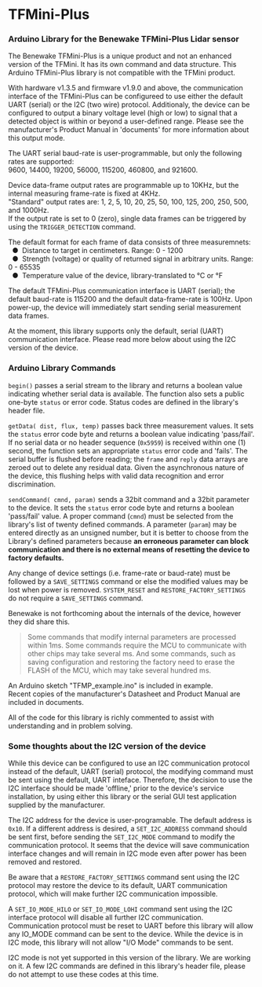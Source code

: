 # TFMini-Plus
### Arduino Library for the Benewake TFMini-Plus Lidar sensor

The Benewake TFMini-Plus is a unique product and not an enhanced version of the TFMini. It has its own command and data structure.  This Arduino TFMini-Plus library is not compatible with the TFMini product.

With hardware v1.3.5 and firmware v1.9.0 and above, the communication interface of the TFMini-Plus can be configureed to use either the default UART (serial) or the I2C (two wire) protocol.  Additionaly, the device can be configured to output a binary voltage level (high or low) to signal that a detected object is within or beyond a user-defined range.  Please see the manufacturer's Product Manual in 'documents' for more information about this output mode.

The UART serial baud-rate is user-programmable, but only the following rates are supported:
</br>9600, 14400, 19200, 56000, 115200, 460800, and 921600.<br>

Device data-frame output rates are programmable up to 10KHz, but the internal measuring frame-rate is fixed at 4KHz.
<br />"Standard" output rates are: 1, 2, 5, 10, 20, 25, 50, 100, 125, 200, 250, 500, and 1000Hz.
<br />If the output rate is set to 0 (zero), single data frames can be triggered by using the `TRIGGER_DETECTION` command.

The default format for each frame of data consists of three measuremnets:
<br />&nbsp;&nbsp;&#9679;&nbsp;  Distance to target in centimeters. Range: 0 - 1200
<br />&nbsp;&nbsp;&#9679;&nbsp;  Strength (voltage) or quality of returned signal in arbitrary units. Range: 0 - 65535
<br />&nbsp;&nbsp;&#9679;&nbsp;  Temperature value of the device, library-translated to °C or °F

The default TFMini-Plus communication interface is UART (serial); the default baud-rate is 115200 and the default data-frame-rate is 100Hz.  Upon power-up, the device will immediately start sending serial measurement data frames.

At the moment, this library supports only the default, serial (UART) communication interface.  Please read more below about using the I2C version of the device.

### Arduino Library Commands
`begin()` passes a serial stream to the library and returns a boolean value indicating whether serial data is available. The function also sets a public one-byte `status` or error code.  Status codes are defined in the library's header file.

`getData( dist, flux, temp)` passes back three measurement values.  It sets the `status` error code byte and returns a boolean value indicating 'pass/fail'.  If no serial data or no header sequence (`0x5959`) is received within one (1) second, the function sets an appropriate `status` error code and 'fails'.  The serial buffer is flushed before reading; the `frame` and `reply` data arrays are zeroed out to delete any residual data.  Given the asynchronous nature of the device, this flushing helps with valid data recognition and error discrimination.

`sendCommand( cmnd, param)` sends a 32bit command and a 32bit parameter to the device. It sets the `status` error code byte and returns a boolean 'pass/fail' value.  A proper command (`cmnd`) must be selected from the library's list of twenty defined commands.  A parameter (`param`) may be entered directly as an unsigned number, but it is better to choose from the Library's defined parameters because **an erroneous parameter can block communication and there is no external means of resetting the device to factory defaults.**

Any change of device settings (i.e. frame-rate or baud-rate) must be followed by a `SAVE_SETTINGS` command or else the modified values may be lost when power is removed.  `SYSTEM_RESET` and `RESTORE_FACTORY_SETTINGS` do not require a `SAVE_SETTINGS` command.

Benewake is not forthcoming about the internals of the device, however they did share this.
>Some commands that modify internal parameters are processed within 1ms. Some commands require the MCU to communicate with other chips may take several ms. And some commands, such as saving configuration and restoring the factory need to erase the FLASH of the MCU, which may take several hundred ms.

An Arduino sketch "TFMP_example.ino" is included in example.
<br>Recent copies of the manufacturer's Datasheet and Product Manual are included in documents.

All of the code for this library is richly commented to assist with understanding and in problem solving.

### Some thoughts about the I2C version of the device
While this device can be configured to use an I2C communication protocol instead of the default, UART (serial) protocol, the modifying command must be sent using the default, UART inteface.  Therefore, the decision to use the I2C interface should be made 'offline,' prior to the device's service installation, by using either this library or the serial GUI test application supplied by the manufacturer.

The I2C address for the device is user-programable.  The default address is `0x10`.  If a different address is desired, a `SET_I2C_ADDRESS` command should be sent first, before sending the `SET_I2C_MODE` command to modify the communication protocol.  It seems that the device will save communication interface changes and will remain in I2C mode even after power has been removed and restored.

Be aware that a `RESTORE_FACTORY_SETTINGS` command sent using the I2C protocol may restore the device to its default, UART communication protocol, which will make further I2C communication impossible.

A `SET_IO_MODE_HILO` or `SET_IO_MODE_LOHI` command sent using the I2C interface protocol will disable all further I2C communication.  Communication protocol must be reset to UART before this library will allow any IO_MODE command can be sent to the device.  While the device is in I2C mode, this library will not allow "I/O Mode" commands to be sent.

I2C mode is not yet supported in this version of the library.  We are working on it.  A few I2C commands are defined in this library's header file, please do not attempt to use these codes at this time.
